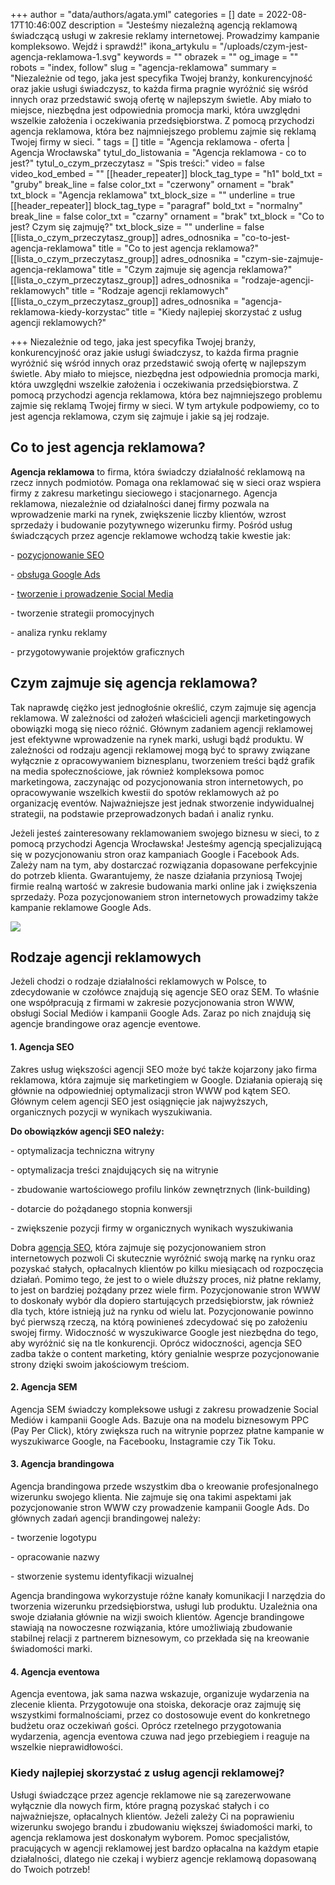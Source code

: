 +++
author = "data/authors/agata.yml"
categories = []
date = 2022-08-17T10:46:00Z
description = "Jesteśmy niezależną agencją reklamową świadczącą usługi w zakresie reklamy internetowej. Prowadzimy kampanie kompleksowo. Wejdź i sprawdź!"
ikona_artykulu = "/uploads/czym-jest-agencja-reklamowa-1.svg"
keywords = ""
obrazek = ""
og_image = ""
robots = "index, follow"
slug = "agencja-reklamowa"
summary = "Niezależnie od tego, jaka jest specyfika Twojej branży, konkurencyjność oraz jakie usługi świadczysz, to każda firma pragnie wyróżnić się wśród innych oraz przedstawić swoją ofertę w najlepszym świetle. Aby miało to miejsce, niezbędna jest odpowiednia promocja marki, która uwzględni wszelkie założenia i oczekiwania przedsiębiorstwa. Z pomocą przychodzi agencja reklamowa, która bez najmniejszego problemu zajmie się reklamą Twojej firmy w sieci. "
tags = []
title = "Agencja reklamowa - oferta | Agencja Wrocławska"
tytul_do_listowania = "Agencja reklamowa - co to jest?"
tytul_o_czym_przeczytasz = "Spis treści:"
video = false
video_kod_embed = ""
[[header_repeater]]
block_tag_type = "h1"
bold_txt = "gruby"
break_line = false
color_txt = "czerwony"
ornament = "brak"
txt_block = "Agencja reklamowa"
txt_block_size = ""
underline = true
[[header_repeater]]
block_tag_type = "paragraf"
bold_txt = "normalny"
break_line = false
color_txt = "czarny"
ornament = "brak"
txt_block = "Co to jest? Czym się zajmuję?"
txt_block_size = ""
underline = false
[[lista_o_czym_przeczytasz_group]]
adres_odnosnika = "co-to-jest-agencja-reklamowa"
title = "Co to jest agencja reklamowa?"
[[lista_o_czym_przeczytasz_group]]
adres_odnosnika = "czym-sie-zajmuje-agencja-reklamowa"
title = "Czym zajmuje się agencja reklamowa?"
[[lista_o_czym_przeczytasz_group]]
adres_odnosnika = "rodzaje-agencji-reklamowych"
title = "Rodzaje agencji reklamowych"
[[lista_o_czym_przeczytasz_group]]
adres_odnosnika = "agencja-reklamowa-kiedy-korzystac"
title = "Kiedy najlepiej skorzystać z usług agencji reklamowych?"

+++
Niezależnie od tego, jaka jest specyfika Twojej branży, konkurencyjność oraz jakie usługi świadczysz, to każda firma pragnie wyróżnić się wśród innych oraz przedstawić swoją ofertę w najlepszym świetle. Aby miało to miejsce, niezbędna jest odpowiednia promocja marki, która uwzględni wszelkie założenia i oczekiwania przedsiębiorstwa. Z pomocą przychodzi agencja reklamowa, która bez najmniejszego problemu zajmie się reklamą Twojej firmy w sieci. W tym artykule podpowiemy, co to jest agencja reklamowa, czym się zajmuje i jakie są jej rodzaje.

## **Co to jest agencja reklamowa?**

**Agencja reklamowa** to firma, która świadczy działalność reklamową na rzecz innych podmiotów. Pomaga ona reklamować się w sieci oraz wspiera firmy z zakresu marketingu sieciowego i stacjonarnego. Agencja reklamowa, niezależnie od działalności danej firmy pozwala na wprowadzenie marki na rynek, zwiększenie liczby klientów, wzrost sprzedaży i budowanie pozytywnego wizerunku firmy. Pośród usług świadczących przez agencje reklamowe wchodzą takie kwestie jak:

\- [pozycjonowanie SEO](https://agencjawroclawska.pl/pozycjonowanie-stron/)

\- [obsługa Google Ads](https://agencjawroclawska.pl/google-adwords/)

\- [tworzenie i prowadzenie Social Media](https://agencjawroclawska.pl/social-media/)

\- tworzenie strategii promocyjnych

\- analiza rynku reklamy

\- przygotowywanie projektów graficznych

## **Czym zajmuje się agencja reklamowa?**

Tak naprawdę ciężko jest jednogłośnie określić, czym zajmuje się agencja reklamowa. W zależności od założeń właścicieli agencji marketingowych obowiązki mogą się nieco różnić. Głównym zadaniem agencji reklamowej jest efektywne wprowadzenie na rynek marki, usługi bądź produktu. W zależności od rodzaju agencji reklamowej mogą być to sprawy związane wyłącznie z opracowywaniem biznesplanu, tworzeniem treści bądź grafik na media społecznościowe, jak również kompleksowa pomoc marketingowa, zaczynając od pozycjonowania stron internetowych, po opracowywanie wszelkich kwestii do spotów reklamowych aż po organizację eventów. Najważniejsze jest jednak stworzenie indywidualnej strategii, na podstawie przeprowadzonych badań i analiz rynku.

Jeżeli jesteś zainteresowany reklamowaniem swojego biznesu w sieci, to z pomocą przychodzi Agencja Wrocławska! Jesteśmy agencją specjalizującą się w pozycjonowaniu stron oraz kampaniach Google i Facebook Ads. Zależy nam na tym, aby dostarczać rozwiązania dopasowane perfekcyjnie do potrzeb klienta. Gwarantujemy, że nasze działania przyniosą Twojej firmie realną wartość w zakresie budowania marki online jak i zwiększenia sprzedaży. Poza pozycjonowaniem stron internetowych prowadzimy także kampanie reklamowe Google Ads.

![](/uploads/agencja-reklamowa.jpg)

## **Rodzaje agencji reklamowych**

Jeżeli chodzi o rodzaje działalności reklamowych w Polsce, to zdecydowanie w czołówce znajdują się agencje SEO oraz SEM. To właśnie one współpracują z firmami w zakresie pozycjonowania stron WWW, obsługi Social Mediów i kampanii Google Ads. Zaraz po nich znajdują się agencje brandingowe oraz agencje eventowe.

#### **1. Agencja SEO**

Zakres usług większości agencji SEO może być także kojarzony jako firma reklamowa, która zajmuje się marketingiem w Google. Działania opierają się głównie na odpowiedniej optymalizacji stron WWW pod kątem SEO. Głównym celem agencji SEO jest osiągnięcie jak najwyższych, organicznych pozycji w wynikach wyszukiwania.

**Do obowiązków agencji SEO należy:**

\- optymalizacja techniczna witryny

\- optymalizacja treści znajdujących się na witrynie

\- zbudowanie wartościowego profilu linków zewnętrznych (link-building)

\- dotarcie do pożądanego stopnia konwersji

\- zwiększenie pozycji firmy w organicznych wynikach wyszukiwania

Dobra [agencja SEO](https://agencjawroclawska.pl/), która zajmuje się pozycjonowaniem stron internetowych pozwoli Ci skutecznie wyróżnić swoją markę na rynku oraz pozyskać stałych, opłacalnych klientów po kilku miesiącach od rozpoczęcia działań. Pomimo tego, że jest to o wiele dłuższy proces, niż płatne reklamy, to jest on bardziej pożądany przez wiele firm. Pozycjonowanie stron WWW to doskonały wybór dla dopiero startujących przedsiębiorstw, jak również dla tych, które istnieją już na rynku od wielu lat. Pozycjonowanie powinno być pierwszą rzeczą, na którą powinieneś zdecydować się po założeniu swojej firmy. Widoczność w wyszukiwarce Google jest niezbędna do tego, aby wyróżnić się na tle konkurencji. Oprócz widoczności, agencja SEO zadba także o content marketing, który genialnie wesprze pozycjonowanie strony dzięki swoim jakościowym treściom.

#### **2. Agencja SEM**

Agencja SEM świadczy kompleksowe usługi z zakresu prowadzenie Social Mediów i kampanii Google Ads. Bazuje ona na modelu biznesowym PPC (Pay Per Click), który zwiększa ruch na witrynie poprzez płatne kampanie w wyszukiwarce Google, na Facebooku, Instagramie czy Tik Toku.

#### **3. Agencja brandingowa**

Agencja brandingowa przede wszystkim dba o kreowanie profesjonalnego wizerunku swojego klienta. Nie zajmuje się ona takimi aspektami jak pozycjonowanie stron WWW czy prowadzenie kampanii Google Ads. Do głównych zadań agencji brandingowej należy:

\- tworzenie logotypu

\- opracowanie nazwy

\- stworzenie systemu identyfikacji wizualnej

Agencja brandingowa wykorzystuje różne kanały komunikacji I narzędzia do tworzenia wizerunku przedsiębiorstwa, usługi lub produktu. Uzależnia ona swoje działania głównie na wizji swoich klientów. Agencje brandingowe stawiają na nowoczesne rozwiązania, które umożliwiają zbudowanie stabilnej relacji z partnerem biznesowym, co przekłada się na kreowanie świadomości marki.

#### **4. Agencja eventowa**

Agencja eventowa, jak sama nazwa wskazuje, organizuje wydarzenia na zlecenie klienta. Przygotowuje ona stoiska, dekoracje oraz zajmuję się wszystkimi formalnościami, przez co dostosowuje event do konkretnego budżetu oraz oczekiwań gości. Oprócz rzetelnego przygotowania wydarzenia, agencja eventowa czuwa nad jego przebiegiem i reaguje na wszelkie nieprawidłowości.

### **Kiedy najlepiej skorzystać z usług agencji reklamowej?**

Usługi świadczące przez agencje reklamowe nie są zarezerwowane wyłącznie dla nowych firm, które pragną pozyskać stałych i co najważniejsze, opłacalnych klientów. Jeżeli zależy Ci na poprawieniu wizerunku swojego brandu i zbudowaniu większej świadomości marki, to agencja reklamowa jest doskonałym wyborem. Pomoc specjalistów, pracujących w agencji reklamowej jest bardzo opłacalna na każdym etapie działalności, dlatego nie czekaj i wybierz agencje reklamową dopasowaną do Twoich potrzeb!